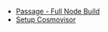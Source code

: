 - [Passage - Full Node Build](<Passage - Full Node Build a2942fe1.md>)
- [Setup Cosmovisor](<Setup Cosmovisor 6ee77324.md>)
